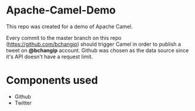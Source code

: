 # Apache-Camel-Demo

This repo was created for a demo of Apache Camel.

Every commit to the master branch on this repo (https://github.com/bchangip) should trigger Camel in order to publish a tweet on **@bchangip** account. Github was chosen as the data source since it's API doesn't have a request limit.

# Components used
- Github
- Twitter
